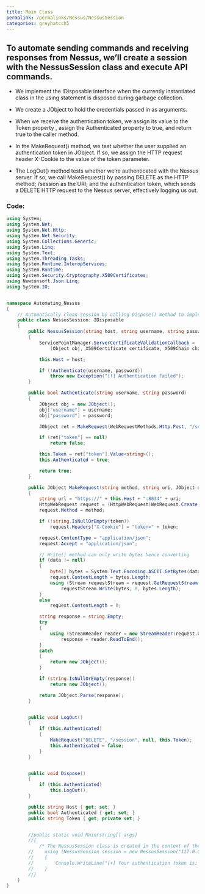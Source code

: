 ```yaml
---
title: Main Class
permalink: /permalinks/Nessus/NessusSession
categories: greyhatcch5
---
```


## To automate sending commands and receiving responses from Nessus, we’ll create a session with the NessusSession class and execute API commands.

* We implement the IDisposable interface when the currently instantiated class in the using statement is disposed during garbage collection.

* We create a JObject to hold the credentials passed in as arguments.

* When we receive the authentication token, we assign its value to the Token property , assign the Authenticated property to true, and return true to the caller method.

* In the MakeRequest() method, we test whether the user supplied an authentication token in JObject. If so, we assign the HTTP request header X-Cookie to the value of the token parameter.

* The LogOut() method tests whether we’re authenticated with the Nessus server. If so, we call
MakeRequest() by passing DELETE as the HTTP method; /session as the URI; and the authentication token, which sends a DELETE HTTP request to the Nessus server, effectively logging us out.


### Code:

```csharp
using System;
using System.Net;
using System.Net.Http;
using System.Net.Security;
using System.Collections.Generic;
using System.Linq;
using System.Text;
using System.Threading.Tasks;
using System.Runtime.InteropServices;
using System.Runtime;
using System.Security.Cryptography.X509Certificates;
using Newtonsoft.Json.Linq;
using System.IO;


namespace Automating_Nessus
{
    // Automatically clean session by calling Dispose() method to implement in an using statement here
    public class NessusSession: IDisposable
    {
        public NessusSession(string host, string username, string password)
        {
            ServicePointManager.ServerCertificateValidationCallback =
                (Object obj, X509Certificate certificate, X509Chain chain, SslPolicyErrors errors) => true;

            this.Host = host;

            if (!Authenticate(username, password))
                throw new Exception("[!] Authentication Failed");
        }

        public bool Authenticate(string username, string password)
        {
            JObject obj = new JObject();
            obj["username"] = username;
            obj["password"] = password;

            JObject ret = MakeRequest(WebRequestMethods.Http.Post, "/session", obj);

            if (ret["token"] == null)
                return false;

            this.Token = ret["token"].Value<string>();
            this.Authenticated = true;

            return true;
        }

        public JObject MakeRequest(string method, string uri, JObject data = null, string token = null)
        {
            string url = "https://" + this.Host + ":8834" + uri;
            HttpWebRequest request = (HttpWebRequest)WebRequest.Create(url);
            request.Method = method;

            if (!string.IsNullOrEmpty(token))
                request.Headers["X-Cookie"] = "token=" + token;

            request.ContentType = "application/json";
            request.Accept = "application/json";

            // Write() method can only write bytes hence converting 
            if (data != null)
            {
                byte[] bytes = System.Text.Encoding.ASCII.GetBytes(data.ToString());
                request.ContentLength = bytes.Length;
                using (Stream requestStream = request.GetRequestStream())
                    requestStream.Write(bytes, 0, bytes.Length);
            }
            else
                request.ContentLength = 0;

            string response = string.Empty;
            try
            {
                using (StreamReader reader = new StreamReader(request.GetResponse().GetResponseStream()))
                    response = reader.ReadToEnd();
            }
            catch
            {
                return new JObject();
            }

            if (string.IsNullOrEmpty(response))
                return new JObject();

            return JObject.Parse(response);
        }


        public void LogOut()
        {
            if (this.Authenticated)
            {
                MakeRequest("DELETE", "/session", null, this.Token);
                this.Authenticated = false;
            }
        }


        public void Dispose()
        {
            if (this.Authenticated)
                this.LogOut();
        }

        public string Host { get; set; }
        public bool Authenticated { get; set; }
        public string Token { get; private set; }


        //public static void Main(string[] args)
        //{
            /* The NessusSession class is created in the context of the using block, which will implement the IDispose() method at the expiration of the using blocks scope.*/
        //    using (NessusSession session = new NessusSession("127.0.0.1", "user", "sexypass"))
        //    {
        //        Console.WriteLine("[+] Your authentication token is: " + session.Token);
        //    }
        //}
    }
}

```